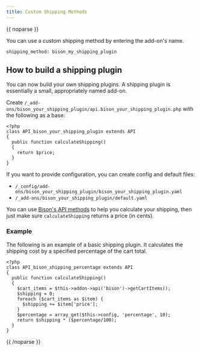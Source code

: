 ```yaml
---
title: Custom Shipping Methods
---
```

{{ noparse }}

You can use a custom shipping method by entering the add-on's name.

~~~
shipping_method: bison_my_shipping_plugin
~~~

## How to build a shipping plugin

You can now build your own shipping plugins. A shipping plugin is essentially a small, appropriately named add-on.

Create `/_add-ons/bison_your_shipping_plugin/api.bison_your_shipping_plugin.php` with the following as a base:

~~~
<?php
class API_bison_your_shipping_plugin extends API
{
  public function calculateShipping()
  {
    return $price;
  }
}
~~~

If you want to provide configuration, you can create config and default files:

* `/_config/add-ons/bison_your_shipping_plugin/bison_your_shipping_plugin.yaml`
* `/_add-ons/bison_your_shipping_plugin/default.yaml`

You can use [Bison's API methods](/docs/extending-bison) to help you calculate your shipping, then just make sure `calculateShipping` returns a price (in cents).

### Example

The following is an example of a basic shipping plugin. It calculates the shipping cost by a specified percentage of the cart total.

~~~
<?php
class API_bison_shipping_percentage extends API
{
  public function calculateShipping()
  {
    $cart_items = $this->addon->api('bison')->getCartItems();
    $shipping = 0;
    foreach ($cart_items as $item) {
      $shipping += $item['price'];
    }
    $percentage = array_get($this->config, 'percentage', 10);
    return $shipping * ($percentage/100);
  }
}
~~~

{{ /noparse }}